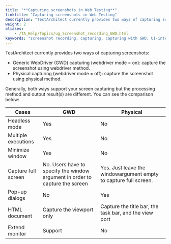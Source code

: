 ```yaml
--- 
title: "**Capturing screenshots in Web Testing**"
linktitle: "Capturing screenshots in Web Testing"
description: "TestArchitect currently provides two ways of capturing screenshots:"
weight: 2
aliases: 
    - /TA_Help/Topics/ug_Screenshot_recording_GWD.html
keywords: "screenshot recording, capturing, capturing with GWD, UI-interacting action, capturing screenshots"
---
```


TestArchitect currently provides two ways of capturing screenshots:

-   Generic WebDriver \(GWD\) capturing \(webdriver mode = on\): capture the screenshot using webdriver method.
-   Physical capturing \(webdriver mode = off\): capture the screenshot using physical method.

Generally, both ways support your screen capturing but the processing method and output result\(s\) are different. You can see the comparison below:

|Cases|GWD|Physical|
|-----|---|--------|
|Headless mode|Yes|No|
|Multiple executions|Yes|No|
|Minimize window|Yes|No|
|Capture full screen|No. Users have to specify the window argument in order to capture the screen|Yes. Just leave the windowargument empty to capture full screen.|
|Pop-up dialogs|No|Yes|
|HTML document|Capture the viewport only|Capture the title bar, the task bar, and the view port|
|Extend monitor|Support|No|


